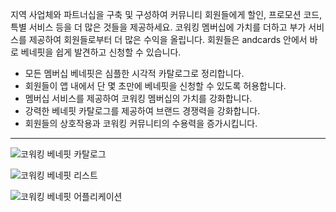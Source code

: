 지역 사업체와 파트너십을 구축 및 구성하여 커뮤니티 회원들에게 할인, 프로모션 코드, 특별 서비스 등을 더 많은 것들을 제공하세요. 코워킹 멤버십에 가치를 더하고 부가 서비스를 제공하여 회원들로부터 더 많은 수익을 올립니다. 회원들은 andcards 안에서 바로 베네핏을 쉽게 발견하고 신청할 수 있습니다.

- 모든 멤버십 베네핏은 심플한 시각적 카탈로그로 정리합니다.
- 회원들이 앱 내에서 단 몇 초만에 베네핏을 신청할 수 있도록 허용합니다.
- 멤버십 서비스를 제공하여 코워킹 멤버십의 가치를 강화합니다.
- 강력한 베네핏 카탈로그를 제공하여 브랜드 경쟁력을 강화합니다.
- 회원들의 상호작용과 코워킹 커뮤니티의 수용력을 증가시킵니다.

---

![코워킹 베네핏 카탈로그](https://d7ccq1i35b0cj.cloudfront.net/andcards-benefits-main-light-en-1920-1200.png)

![코워킹 베네핏 리스트](https://d7ccq1i35b0cj.cloudfront.net/andcards-benefits-list-light-en-1920-1200.png)

![코워킹 베네핏 어플리케이션](https://d7ccq1i35b0cj.cloudfront.net/andcards-benefits-apply-light-en-1920-1200.png)
